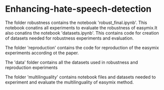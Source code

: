 # Enhancing-hate-speech-detection
The folder robustness contains the notebook 'robust_final.ipynb'. This notebook conatins all experiments to evaluate the robustness of easymix.It also conatins the notebook 'datasets.ipynb'. This contains code for creation of datasets needed for robustness experiments and evaluation.

The folder 'reproduction' contains the code for reproduction of the easymix experiments according ot the paper.

The 'data' folder contains all the datasets used in robustness and reproduction experiments

The folder 'multilinguality' contains notebook files and datasets needed to experiment and evaluate the multilinguality of easymix method.
